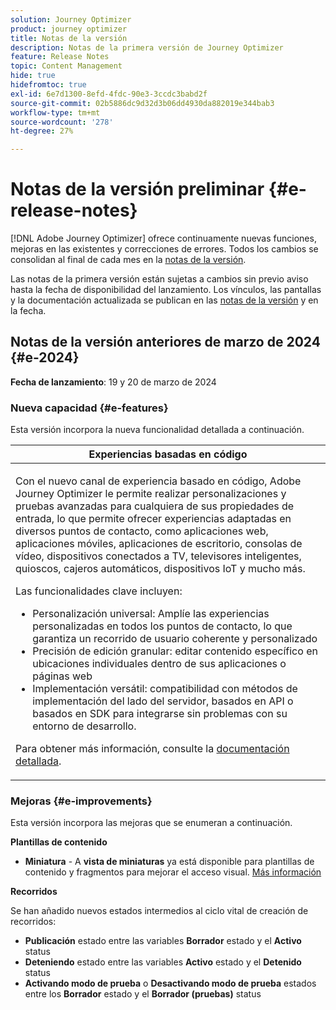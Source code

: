 ```yaml
---
solution: Journey Optimizer
product: journey optimizer
title: Notas de la versión
description: Notas de la primera versión de Journey Optimizer
feature: Release Notes
topic: Content Management
hide: true
hidefromtoc: true
exl-id: 6e7d1300-8efd-4fdc-90e3-3ccdc3babd2f
source-git-commit: 02b5886dc9d32d3b06dd4930da882019e344bab3
workflow-type: tm+mt
source-wordcount: '278'
ht-degree: 27%

---
```


# Notas de la versión preliminar {#e-release-notes}

[!DNL Adobe Journey Optimizer] ofrece continuamente nuevas funciones, mejoras en las existentes y correcciones de errores. Todos los cambios se consolidan al final de cada mes en la [notas de la versión](release-notes.md).

Las notas de la primera versión están sujetas a cambios sin previo aviso hasta la fecha de disponibilidad del lanzamiento. Los vínculos, las pantallas y la documentación actualizada se publican en las [notas de la versión](release-notes.md) y en la fecha.

## Notas de la versión anteriores de marzo de 2024 {#e-2024}

**Fecha de lanzamiento**: 19 y 20 de marzo de 2024

### Nueva capacidad {#e-features}

Esta versión incorpora la nueva funcionalidad detallada a continuación.

<table>
<thead>
<tr>
<th><strong>Experiencias basadas en código</strong><br/></th>
</tr>
</thead>
<tbody>
<tr>
<td>
<p>Con el nuevo canal de experiencia basado en código, Adobe Journey Optimizer le permite realizar personalizaciones y pruebas avanzadas para cualquiera de sus propiedades de entrada, lo que permite ofrecer experiencias adaptadas en diversos puntos de contacto, como aplicaciones web, aplicaciones móviles, aplicaciones de escritorio, consolas de vídeo, dispositivos conectados a TV, televisores inteligentes, quioscos, cajeros automáticos, dispositivos IoT y mucho más.</p>
<P>Las funcionalidades clave incluyen:</p>
<ul><li> Personalización universal: Amplíe las experiencias personalizadas en todos los puntos de contacto, lo que garantiza un recorrido de usuario coherente y personalizado</li>
<li>Precisión de edición granular: editar contenido específico en ubicaciones individuales dentro de sus aplicaciones o páginas web</li>
<li>Implementación versátil: compatibilidad con métodos de implementación del lado del servidor, basados en API o basados en SDK para integrarse sin problemas con su entorno de desarrollo.</li></ul></p>
<p>Para obtener más información, consulte la <a href="../code-based/get-started-code-based.md">documentación detallada</a>.</p>
<!--img src="assets/do-not-localize/web_inapp.gif"-->
</tr>
</tbody>
</table>

### Mejoras {#e-improvements}

Esta versión incorpora las mejoras que se enumeran a continuación.

**Plantillas de contenido**

* **Miniatura** - A **vista de miniaturas** ya está disponible para plantillas de contenido y fragmentos para mejorar el acceso visual. [Más información](../content-management/content-templates.md#template-thumbnails)

**Recorridos**

Se han añadido nuevos estados intermedios al ciclo vital de creación de recorridos:

* **Publicación** estado entre las variables **Borrador** estado y el **Activo** status
* **Deteniendo** estado entre las variables **Activo** estado y el **Detenido** status
* **Activando modo de prueba** o **Desactivando modo de prueba** estados entre los **Borrador** estado y el **Borrador (pruebas)** status
